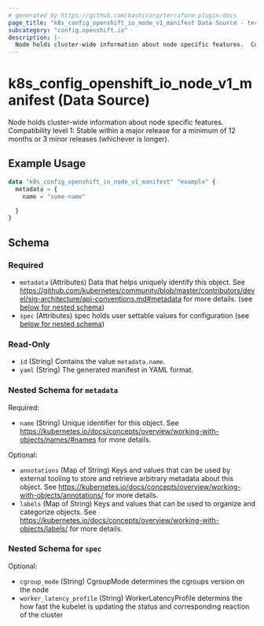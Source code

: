 ```yaml
---
# generated by https://github.com/hashicorp/terraform-plugin-docs
page_title: "k8s_config_openshift_io_node_v1_manifest Data Source - terraform-provider-k8s"
subcategory: "config.openshift.io"
description: |-
  Node holds cluster-wide information about node specific features.  Compatibility level 1: Stable within a major release for a minimum of 12 months or 3 minor releases (whichever is longer).
---
```


# k8s_config_openshift_io_node_v1_manifest (Data Source)

Node holds cluster-wide information about node specific features.  Compatibility level 1: Stable within a major release for a minimum of 12 months or 3 minor releases (whichever is longer).

## Example Usage

```terraform
data "k8s_config_openshift_io_node_v1_manifest" "example" {
  metadata = {
    name = "some-name"

  }
}
```

<!-- schema generated by tfplugindocs -->
## Schema

### Required

- `metadata` (Attributes) Data that helps uniquely identify this object. See https://github.com/kubernetes/community/blob/master/contributors/devel/sig-architecture/api-conventions.md#metadata for more details. (see [below for nested schema](#nestedatt--metadata))
- `spec` (Attributes) spec holds user settable values for configuration (see [below for nested schema](#nestedatt--spec))

### Read-Only

- `id` (String) Contains the value `metadata.name`.
- `yaml` (String) The generated manifest in YAML format.

<a id="nestedatt--metadata"></a>
### Nested Schema for `metadata`

Required:

- `name` (String) Unique identifier for this object. See https://kubernetes.io/docs/concepts/overview/working-with-objects/names/#names for more details.

Optional:

- `annotations` (Map of String) Keys and values that can be used by external tooling to store and retrieve arbitrary metadata about this object. See https://kubernetes.io/docs/concepts/overview/working-with-objects/annotations/ for more details.
- `labels` (Map of String) Keys and values that can be used to organize and categorize objects. See https://kubernetes.io/docs/concepts/overview/working-with-objects/labels/ for more details.


<a id="nestedatt--spec"></a>
### Nested Schema for `spec`

Optional:

- `cgroup_mode` (String) CgroupMode determines the cgroups version on the node
- `worker_latency_profile` (String) WorkerLatencyProfile determins the how fast the kubelet is updating the status and corresponding reaction of the cluster
